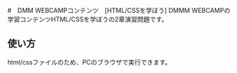 #　DMM WEBCAMPコンテンツ　[HTML/CSSを学ぼう]
DMMM WEBCAMPの学習コンテンツHTML/CSSを学ぼうの2章演習問題です。
## 使い方
html/cssファイルのため、PCのブラウザで実行できます。
